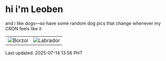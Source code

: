 # hi i'm Leoben

and i like dogs—so have some random dog pics that change whenever my CRON feels like it

|  |  |
|--------|----------|
| ![Borzoi](https://random-dog-vercel.vercel.app/api/random-borzoi?v=1752472571) | ![Labrador](https://random-dog-vercel.vercel.app/api/random-labrador?v=1752472571) |

Last updated: 2025-07-14 13:56 PHT
